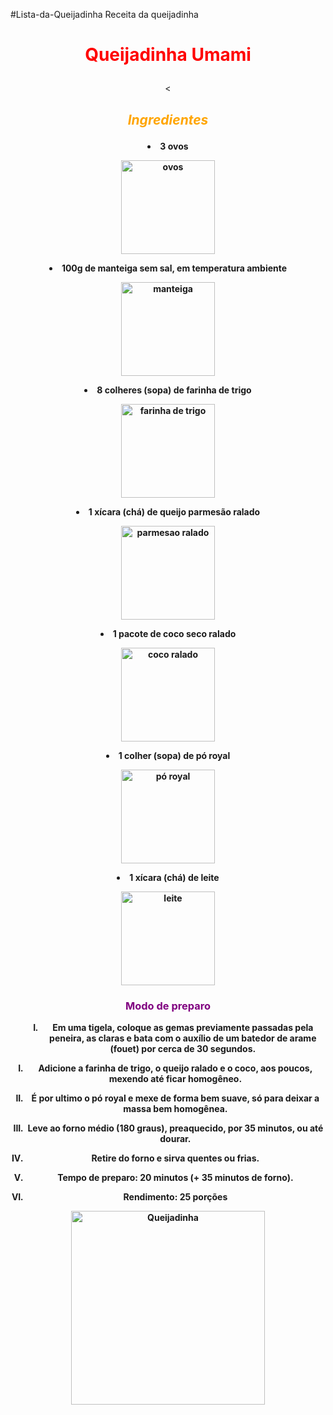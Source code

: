 #Lista-da-Queijadinha
Receita da queijadinha

<meta><head><html><!DOCTYPE html><div style="text-align: center;">


<meta http-equiv="content-type" content="text/html; charset=UTF-8"></head><body><h1><p><font color="red"><title></title><center>Queijadinha Umami</font></p></h1><p></p></title><</center>
<body><p><em><strong><font color="orange"></font></strong></em></p><h2><em><strong><font color="orange"><center>Ingredientes<p></p></font><//strong></em></h2></center>
<center><p></p><li>3 ovos<p></p></li><center><img src="https://s2.glbimg.com/fZMzrfgqSWZ_Xe5gVhGT2VXTfeA=/0x0:800x450/984x0/smart/filters:strip_icc()/i.s3.glbimg.com/v1/AUTH_59edd422c0c84a879bd37670ae4f538a/internal_photos/bs/2021/l/9/8q0uY5QfyTiNwLAn5ZdQ/1-getty.jpg" alt="ovos" width="150" height="150">
<center><p></p><li>100g  de manteiga sem sal, em temperatura ambiente<p></li><center><img src="https://conteudo.imguol.com.br/blogs/171/files/2019/10/manteiga-1024x683.jpg" alt="manteiga" width="150" height="150"></center>
<center><p></p><li>8 colheres (sopa) de farinha de trigo<p></li><center><img src="https://img.itdg.com.br/tdg/images/blog/uploads/2018/10/tipos-de-farinha-de-trigo-veja.jpg?w=1200" alt="farinha de trigo" width="150" height="150"></center>
<center><p></p><li>1 xícara (chá) de queijo parmesão ralado<p></li><center><center><img src="http://www.banca43.com.br/cdn/imagens/produtos/det/eacbc08b-4f4c-4a57-8f74-8de5b63ba226.jpeg" alt="parmesao ralado" width="150" height="150"></center>
<center><p></p><li>1 pacote de coco seco ralado<p></li></center> <center><img src="https://images.tcdn.com.br/img/img_prod/884916/coco_ralado_157_1_20210308170420.jpg"alt="coco ralado" width=150 height="150" title="um coco ralado dentro da carcaça de um coco"> </center>
<center><p></p><li>1 colher (sopa) de pó royal<p></li><center><img src="https://mercadoterra.s3.amazonaws.com/web/media/2020/07/fermento-em-po-royal-100g.png" alt="pó royal" width="150" height="150"></center>
<center><p></p><li>1  xícara (chá) de leite<p></li><center><img src="https://img.itdg.com.br/tdg/images/blog/uploads/2017/08/shutterstock_279701309-300x200.jpg" alt="leite" width="150" height="150"></center>

<h3><font color="purple"><center>Modo de preparo</font></h3></center>

<body>
<ol p=""type="I">
<center><ol p=""type="I"><li>Em uma tigela, coloque as gemas previamente
passadas pela peneira, as claras e bata com o auxílio de um batedor de
arame (fouet) por cerca de 30 segundos.<p></li></center>

<center><p></p><li>Adicione a farinha de trigo, o queijo ralado e o coco, aos poucos, mexendo até ficar homogêneo.<p></p></li></center>

<center><p></p><li>É por ultimo o pó royal e mexe de forma bem suave, só para deixar a massa bem homogênea.<p></p></li></center>

<center><p></p><li>Leve ao forno médio (180 graus), preaquecido, por 35 minutos, ou até dourar.<p></p></center>
</li>
<center><p></p><li>Retire do forno e sirva quentes ou frias.<p></p></li></center>

<center><p></p><li>Tempo de preparo: 20 minutos (+ 35 minutos de forno).<p></p></li></center>
<center><p></p><li>Rendimento: 25 porções<p></p></li></ol></body></html></center>
<center><img src="https://www.receiteria.com.br/wp-content/uploads/queijadinha.jpg" alt=Queijadinha width="310 height="310></center></center>
